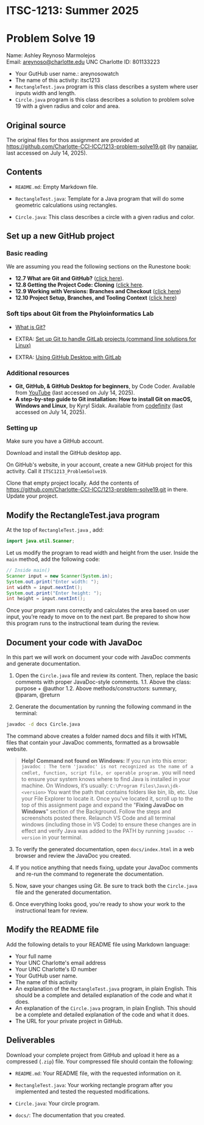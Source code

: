 # ITSC-1213: Summer 2025

# Problem Solve 19
Name: Ashley Reynoso Marmolejos  
Email: areynoso@charlotte.edu
UNC Charlotte ID: 801133223
- Your GutHub user name.: areynosowatch
- The name of this activity: itsc1213
- `RectangleTest.java` program is this class describes a system where user inputs width and length.
- `Circle.java` program is this class describes a solution to problem solve 19 with a given radius and color and area.


## Original source

The original files for thos assignment are provided at https://github.com/Charlotte-CCI-ICC/1213-problem-solve19.git (by [nanajjar](https://github.com/nanajjar), last accessed on July 14, 2025).

## Contents

- `README.md`: Empty Markdown file.

- `RectangleTest.java`: Template for a Java program that will do some geometric calculations using rectangles.

- `Circle.java`: This class describes a circle with a given radius and color.


## Set up a new GitHub project

### Basic reading

We are assuming you read the following sections on the Runestone book:

- **12.7 What are Git and GitHub?** ([click here](https://runestone.academy/ns/books/published/UNCCharlotte_ITSC1213_Sumer25/sec-git-github-concepts.html)). 
- **12.8 Getting the Project Code: Cloning** ([click here](https://runestone.academy/ns/books/published/UNCCharlotte_ITSC1213_Sumer25/sec-git-cloning.html). 
- **12.9 Working with Versions: Branches and Checkout** ([click here](https://runestone.academy/ns/books/published/UNCCharlotte_ITSC1213_Sumer25/sec-git-branches-checkout.html))
- **12.10 Project Setup, Branches, and Tooling Context** ([click here](https://runestone.academy/ns/books/published/UNCCharlotte_ITSC1213_Sumer25/sec-arraylist-setup-tooling_scope.html))

### Soft tips about Git from the Phyloinformatics Lab
- [What is Git?](https://www.notion.so/What-is-Git-117514596f29807cba1bc9148b5e6b3e?pvs=21)

- EXTRA: [Set up Git to handle GitLab projects (command line solutions for Linux)](https://www.notion.so/Set-up-Git-to-handle-GitLab-projects-command-line-solutions-for-Linux-b2a3843ac20a4751955540e892df940d?pvs=21)

- EXTRA: [Using GitHub Desktop with GitLab](https://www.notion.so/Using-GitHub-Desktop-with-GitLab-68600607967b43eda1609a35387b87c7?pvs=21)

### Additional resources

- **Git, GitHub, & GitHub Desktop for beginners**, by Code Coder. Available from [YouTube](https://youtu.be/8Dd7KRpKeaE?si=b6XUc2ojTc9rs3h3) (last accessed on July 14, 2025).
- **A step-by-step guide to Git installation: How to install Git on macOS, Windows and Linux**, by Kyryl Sidak. Available from [codefinity](https://codefinity.com/blog/A-step-by-step-guide-to-Git-installation?utm_source=google&utm_medium=cpc&utm_campaign=21144377223&utm_content=&utm_term=&dki=&gad_source=2&gad_campaignid=21151281995&gbraid=0AAAAABTeUgSvz2V3IX7fTCkWYogwr27oO&gclid=CjwKCAjw1dLDBhBoEiwAQNRiQeJhMogCHqcBkhpWda_7iAwRHDRoBKx-p2iyw9i0q8QljeX7ZGSM8xoCch4QAvD_BwE) (last accessed on July 14, 2025).

### Setting up

Make sure you have a GitHub account.

Download and install the GitHub desktop app.

On GitHub's website, in your account, create a new GitHub project for this activity. Call it `ITSC1213_ProblemSolve19`.

Clone that empty project locally. Add the contents of https://github.com/Charlotte-CCI-ICC/1213-problem-solve19.git in there. Update your project.

## Modify the RectangleTest.java program

At the top of  `RectangleTest.java` , add:

```java
import java.util.Scanner;
```

Let us modify the program to read width and height from the user. Inside the `main` method, add the following code:

```java
// Inside main() 
Scanner input = new Scanner(System.in);
System.out.print("Enter width: "); 
int width = input.nextInt();
System.out.print("Enter height: "); 
int height = input.nextInt();
```

Once your program runs correctly and calculates the area based on user input, you’re ready to move on to the next part. Be prepared to show how this program runs to the instructional team during the review.

## Document your code with JavaDoc

In this part we will work on document your code with JavaDoc comments and generate documentation.

1. Open the `Circle.java` file and review its content. Then, replace the basic comments with proper JavaDoc-style comments.
	1.1. Above the class: purpose + @author
	1.2. Above methods/constructors: summary, @param, @return

2. Generate the documentation by running the following command in the terminal:

```bash
javadoc -d docs Circle.java
```

The command above creates a folder named docs and fills it with HTML files that contain your JavaDoc comments, formatted as a browsable website.

> **Help! Command not found on Windows:**
> If you run into this error:
> ```javadoc : The term 'javadoc' is not recognized as the name of a cmdlet, function, script file, or operable program.```
> you will need to ensure your system knows where to find Java is installed in your machine. On Windows, it’s usually:  `C:\Program Files\Java\jdk-<version>`
> You want the path that contains folders like bin, lib, etc. Use your File Explorer to locate it.
> Once you've located it, scroll up to the top of this assignment page and expand the "**Fixing JavaDoc on Windows**" section of the Background. Follow the steps and screenshots posted there.
> Relaunch VS Code and all terminal windows (including those in VS Code) to ensure these changes are in effect and verify Java was added to the PATH by running `javadoc --version` in your terminal. 



3. To verify the generated documentation, open `docs/index.html` in a web browser and review the JavaDoc you created.

4. If you notice anything that needs fixing, update your JavaDoc comments and re-run the command to regenerate the documentation.

5.  Now, save your changes using Git. Be sure to track both the `Circle.java` file and the generated documentation.

6. Once everything looks good, you're ready to show your work to the instructional team for review.

## Modify the README file

Add the following details to your README file using Markdown language:

- Your full name
- Your UNC Charlotte's email address
- Your UNC Charlotte's ID number
- Your GutHub user name.
- The name of this activity
- An explanation of the `RectangleTest.java` program, in plain English. This should be a complete and detailed explanation of the code and what it does.
- An explanation of the `Circle.java` program, in plain English. This should be a complete and detailed explanation of the code and what it does.
- The URL for your private project in GitHub.

## Deliverables

Download your complete project from GitHub and upload it here as a compressed (`.zip`) file. Your compressed file should contain the following:

- `README.md`: Your README file, with the requested information on it.

- `RectangleTest.java`: Your working rectangle program after you implemented and tested the requested modifications.

- `Circle.java`: Your circle program.

- `docs/`: The documentation that you created.
